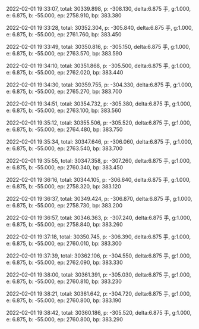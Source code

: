 2022-02-01 19:33:07, total: 30339.898, p: -308.130, delta:6.875 手, g:1.000, e: 6.875, b: -55.000, ep: 2758.910, bp: 383.380

2022-02-01 19:33:28, total: 30352.304, p: -305.840, delta:6.875 手, g:1.000, e: 6.875, b: -55.000, ep: 2761.760, bp: 383.450

2022-02-01 19:33:49, total: 30350.816, p: -305.150, delta:6.875 手, g:1.000, e: 6.875, b: -55.000, ep: 2763.570, bp: 383.590

2022-02-01 19:34:10, total: 30351.868, p: -305.500, delta:6.875 手, g:1.000, e: 6.875, b: -55.000, ep: 2762.020, bp: 383.440

2022-02-01 19:34:30, total: 30359.755, p: -304.330, delta:6.875 手, g:1.000, e: 6.875, b: -55.000, ep: 2765.270, bp: 383.700

2022-02-01 19:34:51, total: 30354.732, p: -305.380, delta:6.875 手, g:1.000, e: 6.875, b: -55.000, ep: 2763.100, bp: 383.560

2022-02-01 19:35:12, total: 30355.506, p: -305.520, delta:6.875 手, g:1.000, e: 6.875, b: -55.000, ep: 2764.480, bp: 383.750

2022-02-01 19:35:34, total: 30347.646, p: -306.060, delta:6.875 手, g:1.000, e: 6.875, b: -55.000, ep: 2763.540, bp: 383.700

2022-02-01 19:35:55, total: 30347.358, p: -307.260, delta:6.875 手, g:1.000, e: 6.875, b: -55.000, ep: 2760.340, bp: 383.450

2022-02-01 19:36:16, total: 30344.105, p: -306.640, delta:6.875 手, g:1.000, e: 6.875, b: -55.000, ep: 2758.320, bp: 383.120

2022-02-01 19:36:37, total: 30349.424, p: -306.870, delta:6.875 手, g:1.000, e: 6.875, b: -55.000, ep: 2758.730, bp: 383.200

2022-02-01 19:36:57, total: 30346.363, p: -307.240, delta:6.875 手, g:1.000, e: 6.875, b: -55.000, ep: 2758.840, bp: 383.260

2022-02-01 19:37:18, total: 30350.745, p: -306.390, delta:6.875 手, g:1.000, e: 6.875, b: -55.000, ep: 2760.010, bp: 383.300

2022-02-01 19:37:39, total: 30362.106, p: -304.550, delta:6.875 手, g:1.000, e: 6.875, b: -55.000, ep: 2762.090, bp: 383.330

2022-02-01 19:38:00, total: 30361.391, p: -305.030, delta:6.875 手, g:1.000, e: 6.875, b: -55.000, ep: 2760.810, bp: 383.230

2022-02-01 19:38:21, total: 30361.642, p: -304.720, delta:6.875 手, g:1.000, e: 6.875, b: -55.000, ep: 2760.800, bp: 383.190

2022-02-01 19:38:42, total: 30360.186, p: -305.520, delta:6.875 手, g:1.000, e: 6.875, b: -55.000, ep: 2760.800, bp: 383.290
